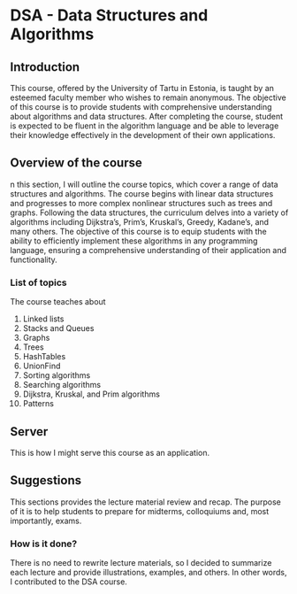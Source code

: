 # DSA - Data Structures and Algorithms

## Introduction

This course, offered by the University of Tartu in Estonia, is taught by an esteemed 
faculty member who wishes to remain anonymous. The objective of this course is to 
provide students with comprehensive understanding about algorithms and data structures. 
After completing the course, student is expected to be fluent in the algorithm language 
and be able to leverage their knowledge effectively in the development of 
their own applications.

## Overview of the course 

n this section, I will outline the course topics, which cover a range of data structures 
and algorithms. The course begins with linear data structures and progresses to more 
complex nonlinear structures such as trees and graphs. Following the data structures, 
the curriculum delves into a variety of algorithms including Dijkstra’s, 
Prim’s, Kruskal’s, Greedy, Kadane’s, and many others. The objective of this course is 
to equip students with the ability to efficiently implement these algorithms in any 
programming language, ensuring a comprehensive understanding of their application and 
functionality.

### List of topics

The course teaches about

1. Linked lists
2. Stacks and Queues
3. Graphs
4. Trees
5. HashTables
6. UnionFind
7. Sorting algorithms
8. Searching algorithms
9. Dijkstra, Kruskal, and Prim algorithms
10. Patterns


## Server

This is how I might serve this course as an application.

## Suggestions

This sections provides the lecture material review and recap. The purpose of it is to help
students to prepare for midterms, colloquiums and, most importantly, exams. 

### How is it done?

There is no need to rewrite lecture materials, so I decided to summarize each lecture 
and provide illustrations, examples, and others. In other words, I contributed to the
DSA course.
